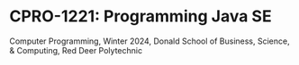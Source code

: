# CPRO-1221: Programming Java SE
Computer Programming,
Winter 2024, Donald School of Business, Science, & Computing, Red Deer Polytechnic
